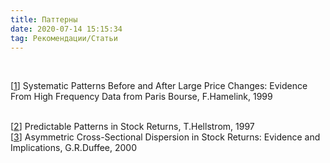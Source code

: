 ```yaml
---
title: Паттерны
date: 2020-07-14 15:15:34
tag: Рекомендации/Статьи
---
```


<br>

        
<p class="references">        
       
[<a href="http://www.smartquant.com/references/PatternRecognition/pattern1.pdf">1</a>]        Systematic Patterns Before and After Large Price Changes: Evidence
From        High Frequency Data from Paris Bourse, F.Hamelink, 1999
        
<br>             
[<a href="http://www.smartquant.com/references/PatternRecognition/pattern2.pdf">2</a>]
      Predictable Patterns in Stock Returns, T.Hellstrom, 1997

<br>             
[<a href="http://www.smartquant.com/references/PatternRecognition/pattern3.pdf">3</a>]
Asymmetric Cross-Sectional Dispersion in Stock Returns: Evidence and Implications, 
G.R.Duffee, 2000   
<br>     


</p>   
